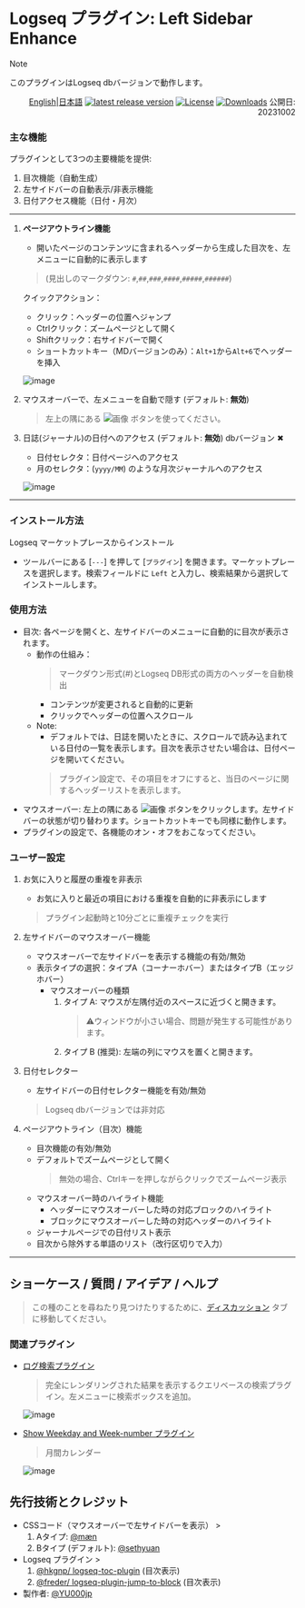 # Logseq プラグイン: Left Sidebar Enhance 

> [!NOTE]
>このプラグインはLogseq dbバージョンで動作します。

<div align="right">
 
[English](https://github.com/YU000jp/logseq-plugin-left-sidebar-enhance)|[日本語](https://github.com/YU000jp/logseq-plugin-left-sidebar-enhance/blob/main/readme.ja.md) [![latest release version](https://img.shields.io/github/v/release/YU000jp/logseq-plugin-left-sidebar-enhance)](https://github.com/YU000jp/logseq-plugin-left-sidebar-enhance/releases)
[![License](https://img.shields.io/github/license/YU000jp/logseq-plugin-left-sidebar-enhance?color=blue)](https://github.com/YU000jp/logseq-plugin-left-sidebar-enhance/LICENSE)
[![Downloads](https://img.shields.io/github/downloads/YU000jp/logseq-plugin-left-sidebar-enhance/total.svg)](https://github.com/YU000jp/logseq-plugin-left-sidebar-enhance/releases)
 公開日: 20231002
 </div>

### 主な機能

プラグインとして3つの主要機能を提供:

1. 目次機能（自動生成）
2. 左サイドバーの自動表示/非表示機能 
3. 日付アクセス機能（日付・月次）

---

1. **ページアウトライン機能**
   - 開いたページのコンテンツに含まれるヘッダーから生成した目次を、左メニューに自動的に表示します
   >  (見出しのマークダウン: `#`,`##`,`###`,`####`,`#####`,`######`) 
   
   クイックアクション：
   - クリック：ヘッダーの位置へジャンプ
   - Ctrlクリック：ズームページとして開く
   - Shiftクリック：右サイドバーで開く
   - ショートカットキー（MDバージョンのみ）：`Alt+1`から`Alt+6`でヘッダーを挿入

   ![image](https://github.com/user-attachments/assets/f25fff05-1ae4-4be7-aff6-8cb8ca277155)


2. マウスオーバーで、左メニューを自動で隠す (デフォルト: **無効**)
   > 左上の隅にある ![画像](https://github.com/YU000jp/logseq-plugin-left-sidebar-enhance/assets/111847207/8e3efccf-27e9-4332-b431-9765a69463a9) ボタンを使ってください。

3. 日誌(ジャーナル)の日付へのアクセス (デフォルト: **無効**)  dbバージョン ✖
   - 日付セレクタ：日付ページへのアクセス
   - 月のセレクタ：(`yyyy/MM`) のような月次ジャーナルへのアクセス
  
   ![image](https://github.com/user-attachments/assets/51f9ba8f-2374-43e5-8e78-44cd053e818a)

---

### インストール方法

Logseq マーケットプレースからインストール

- ツールバーにある [`---`] を押して [`プラグイン`] を開きます。マーケットプレースを選択します。検索フィールドに `Left` と入力し、検索結果から選択してインストールします。

### 使用方法

- 目次: 各ページを開くと、左サイドバーのメニューに自動的に目次が表示されます。
   - 動作の仕組み：
      > マークダウン形式(#)とLogseq DB形式の両方のヘッダーを自動検出
      - コンテンツが変更されると自動的に更新
      - クリックでヘッダーの位置へスクロール
   - Note:
     - デフォルトでは、日誌を開いたときに、スクロールで読み込まれている日付の一覧を表示します。目次を表示させたい場合は、日付ページを開いてください。
     > プラグイン設定で、その項目をオフにすると、当日のページに関するヘッダーリストを表示します。
- マウスオーバー: 左上の隅にある ![画像](https://github.com/YU000jp/logseq-plugin-left-sidebar-enhance/assets/111847207/8e3efccf-27e9-4332-b431-9765a69463a9) ボタンをクリックします。左サイドバーの状態が切り替わります。ショートカットキーでも同様に動作します。
- プラグインの設定で、各機能のオン・オフをおこなってください。

### ユーザー設定

1. お気に入りと履歴の重複を非表示
   - お気に入りと最近の項目における重複を自動的に非表示にします
   > プラグイン起動時と10分ごとに重複チェックを実行

2. 左サイドバーのマウスオーバー機能
   - マウスオーバーで左サイドバーを表示する機能の有効/無効
   - 表示タイプの選択：タイプA（コーナーホバー）またはタイプB（エッジホバー）
      - マウスオーバーの種類
         1. タイプ A: マウスが左隅付近のスペースに近づくと開きます。
            > ⚠️ウィンドウが小さい場合、問題が発生する可能性があります。
         1. タイプ B (推奨): 左端の列にマウスを置くと開きます。
3. 日付セレクター
   - 左サイドバーの日付セレクター機能を有効/無効
   > Logseq dbバージョンでは非対応

4. ページアウトライン（目次）機能
   - 目次機能の有効/無効
   - デフォルトでズームページとして開く
     > 無効の場合、Ctrlキーを押しながらクリックでズームページ表示
   - マウスオーバー時のハイライト機能
     - ヘッダーにマウスオーバーした時の対応ブロックのハイライト
     - ブロックにマウスオーバーした時の対応ヘッダーのハイライト
   - ジャーナルページでの日付リスト表示
   - 目次から除外する単語のリスト（改行区切りで入力）

---

## ショーケース / 質問 / アイデア / ヘルプ

> この種のことを尋ねたり見つけたりするために、[ディスカッション](https://github.com/YU000jp/logseq-plugin-left-sidebar-enhance/discussions) タブに移動してください。

### 関連プラグイン

- [ログ検索プラグイン](https://github.com/YU000jp/logseq-plugin-logging-search)
  > 完全にレンダリングされた結果を表示するクエリベースの検索プラグイン。左メニューに検索ボックスを追加。

    ![image](https://github.com/user-attachments/assets/ac903fd7-5cd3-4b0a-97fb-df3a43fc0967)

- [Show Weekday and Week-number プラグイン](https://github.com/YU000jp/logseq-plugin-show-weekday-and-week-number)
  > 月間カレンダー

    ![image](https://github.com/user-attachments/assets/8216c9b9-0c8e-4d06-93a1-630a49063211)

## 先行技術とクレジット

- CSSコード（マウスオーバーで左サイドバーを表示） >
  1. Aタイプ: [@mæn](https://discord.com/channels/725182569297215569/775936939638652948/1155251493486727338)
  1. Bタイプ (デフォルト): [@sethyuan](https://github.com/YU000jp/logseq-plugin-left-sidebar-enhance/issues/1#issue-1910716211)
- Logseq プラグイン >
  1. [@hkgnp/ logseq-toc-plugin](https://github.com/hkgnp/logseq-toc-plugin/) (目次表示)
  1. [@freder/ logseq-plugin-jump-to-block](https://github.com/freder/logseq-plugin-jump-to-block/) (目次表示)
- 製作者: [@YU000jp](https://github.com/YU000jp)


